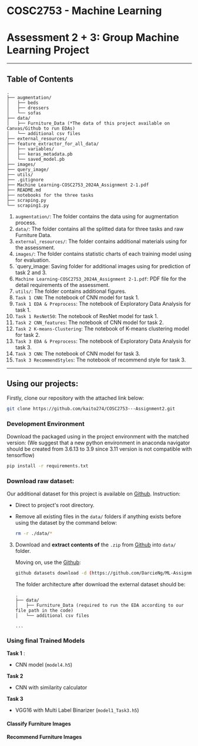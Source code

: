 # COSC2753 - Machine Learning 
# Assessment 2 + 3: Group Machine Learning Project



---


## Table of Contents


```
.
├── augmentation/
│   ├── beds 
│   ├── dressers
│   └── sofas
├── data/
│   ├── Furniture_Data (*The data of this project available on Canvas/Github to run EDAs)
│   └── additional csv files
├── external_resources/
├── feature_extractor_for_all_data/
│   ├── variables/
│   ├── keras_metadata.pb
│   └── saved_model.pb
├── images/
├── query_image/
├── utils/
├── .gitignore
├── Machine Learning-COSC2753_2024A_Assignment 2-1.pdf
├── README.md
├── notebooks for the three tasks
├── scraping.py
└── scraping1.py
```

1. `augmentation/`: The folder contains the data using for augmentation process.
2. `data/`: The folder contains all the splitted data for three tasks and raw Furniture Data.
3. `external_resources/`: The folder contains additional materials using for the assessment.
4. `images/`: The folder contains statistic charts of each training model using for evaluation.
5. `query_image: Saving folder for additional images using for prediction of task 2 and 3.
6. `Machine Learning-COSC2753_2024A_Assignment 2-1.pdf`: PDF file for the detail requirements of the assessment.
7. `utils/`: The folder contains additional figures.
8. `Task 1 CNN`: The notebook of CNN model for task 1.
9. `Task 1 EDA & Preprocess`: The notebook of Exploratory Data Analysis for task 1.
10. `Task 1 ResNet50`: The notebook of ResNet model for task 1.
11. `Task 2 CNN_features`: The notebook of CNN model for task 2.
12. `Task 2 K-means-Clustering`: The notebook of K-means clustering model for task 2.
13. `Task 3 EDA & Preprocess`: The notebook of Exploratory Data Analysis for task 3.
14. `Task 3 CNN`: The notebook of CNN model for task 3.
15. `Task 3 RecommendStyles`: The notebook of recommend style for task 3.

---


## Using our projects: 
Firstly, clone our repository with the attached link below:

```bash
git clone https://github.com/kaito274/COSC2753---Assignment2.git
```


### Development Environment
Download the packaged using in the project environment with the matched version:
(We suggest that a new python environment in anaconda navigator should be created from 3.6.13 to 3.9 since 3.11 version is not compatible with tensorflow)

```bash
pip install -r requirements.txt
```

### Download raw dataset:
Our additional dataset for this project is available on [Github](https://github.com/DarcieNg/ML-Assignment-2-Dataset). Instruction:
- Direct to project's root directory.
- Remove all existing files in the `data/` folders if anything exists before using the dataset by the command below:

    ```bash
    rm -r ./data/*
    ```
3. Download and **extract contents of** the `.zip` from [Github](https://github.com/DarcieNg/ML-Assignment-2-Dataset) into `data/` folder.

   Moving on, use the [Github](https://github.com/DarcieNg/ML-Assignment-2-Dataset):

    ```bash
    github datasets download -d (https://github.com/DarcieNg/ML-Assignment-2-Dataset) -p ./data/ --unzip
    ```
   
    The folder architecture after download the external dataset should be:
    
    ```
    .
    ├── data/
    │   ├── Furniture_Data (required to run the EDA according to our file path in the code)
    │   └── additional csv files

    ...
    ```
### Using final Trained Models

**Task 1** : 
- CNN model (`model4.h5`)

**Task 2** 
- CNN with similarity calculator

**Task 3**
- VGG16 with Multi Label Binarizer (`model1_Task3.h5`)

            
#### Classify Furniture Images


#### Recommend Furniture Images


